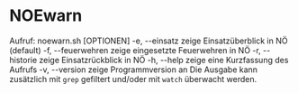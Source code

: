 # NOEwarn
Aufruf: noewarn.sh [OPTIONEN]
      -e, --einsatz          zeige Einsatzüberblick in NÖ (default)
      -f, --feuerwehren      zeige eingesetzte Feuerwehren in NÖ
      -r, --historie         zeige Einsatzrückblick in NÖ
      -h, --help             zeige eine Kurzfassung des Aufrufs
      -v, --version          zeige Programmversion an
Die Ausgabe kann zusätzlich mit `grep` gefiltert und/oder mit `watch` überwacht werden.
